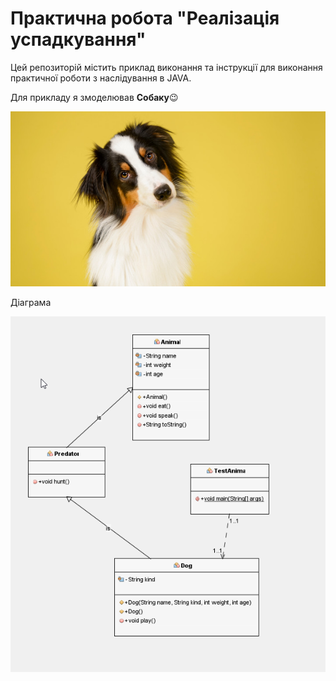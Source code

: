 # Практична робота "Реалізація успадкування"
Цей репозиторій містить приклад виконання та інструкції для виконання практичної роботи з наслідування в JAVA. 

Для прикладу я змоделював **Собаку**😉

<img src="https://github.com/ppc-ntu-khpi/34-inheritance-denisOmega5566/blob/master/images/dog.jpg"/>

Діаграма

<img src="https://github.com/ppc-ntu-khpi/34-inheritance-denisOmega5566/blob/master/images/diagrams.png"/>
